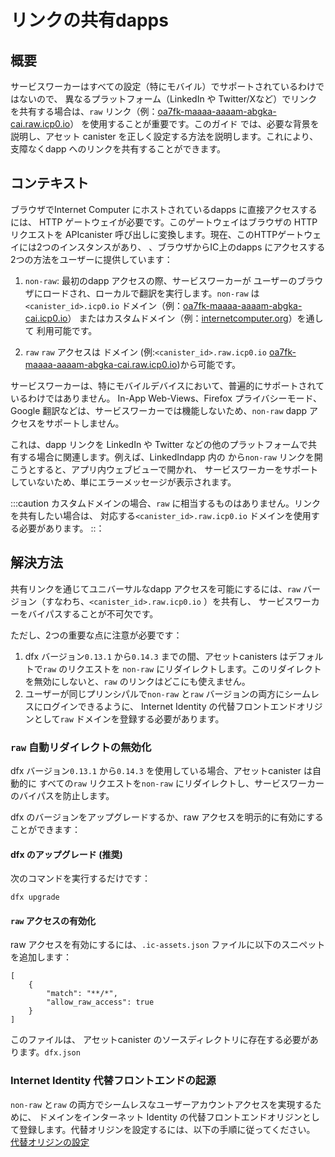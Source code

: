 # リンクの共有dapps

## 概要

サービスワーカーはすべての設定（特にモバイル）でサポートされているわけではないので、
異なるプラットフォーム（LinkedIn や Twitter/Xなど）でリンクを共有する場合は、`raw` リンク（例：[oa7fk-maaaa-aaaam-abgka-cai.raw.icp0.io](https://oa7fk-maaaa-aaaam-abgka-cai.raw.icp0.io)）
を使用することが重要です。このガイド
では、必要な背景を説明し、アセット
canister を正しく設定する方法を説明します。これにより、支障なくdapp へのリンクを共有することができます。

## コンテキスト

ブラウザでInternet Computer にホストされているdapps に直接アクセスするには、
HTTP ゲートウェイが必要です。このゲートウェイはブラウザの HTTP リクエストを
APIcanister 呼び出しに変換します。現在、このHTTPゲートウェイには2つのインスタンスがあり、
、ブラウザからIC上のdapps にアクセスする2つの方法をユーザーに提供しています：

1.  `non-raw`: 最初のdapp アクセスの際、サービスワーカーが
    ユーザーのブラウザにロードされ、ローカルで翻訳を実行します。`non-raw` は`<canister_id>.icp0.io` ドメイン（例：[oa7fk-maaaa-aaaam-abgka-cai.icp0.io](https://oa7fk-maaaa-aaaam-abgka-cai.raw.icp0.io)）
    またはカスタムドメイン（例：[internetcomputer.org](https://internetcomputer.org)）を通して
    利用可能です。

2.  `raw`
     `raw` アクセスは ドメイン (例:`<canister_id>.raw.icp0.io`
    [oa7fk-maaaa-aaaam-abgka-cai.raw.icp0.io](https://oa7fk-maaaa-aaaam-abgka-cai.raw.icp0.io))から可能です。

サービスワーカーは、特にモバイルデバイスにおいて、普遍的にサポートされているわけではありません。
In-App Web-Views、Firefox プライバシーモード、Google 翻訳などは、サービスワーカーでは機能しないため、`non-raw` dapp アクセスをサポートしません。

これは、dapp リンクを
LinkedIn や Twitter などの他のプラットフォームで共有する場合に関連します。例えば、LinkedIndapp 内の
から`non-raw` リンクを開こうとすると、アプリ内ウェブビューで開かれ、
サービスワーカーをサポートしていないため、単にエラーメッセージが表示されます。

:::caution
カスタムドメインの場合、`raw` に相当するものはありません。リンクを共有したい場合は、
対応する`<canister_id>.raw.icp0.io` ドメインを使用する必要があります。
::：

## 解決方法

共有リンクを通じてユニバーサルなdapp アクセスを可能にするには、`raw` バージョン（すなわち、`<canister_id>.raw.icp0.io` ）を共有し、
サービスワーカーをバイパスすることが不可欠です。

ただし、2つの重要な点に注意が必要です：

1.  dfx バージョン`0.13.1` から`0.14.3` までの間、アセットcanisters はデフォルトで`raw` のリクエストを
    `non-raw` にリダイレクトします。このリダイレクトを無効にしないと、`raw` のリンクはどこにも使えません。
2.  ユーザーが同じプリンシパルで`non-raw` と`raw` バージョンの両方にシームレスにログインできるように、
    Internet Identity の代替フロントエンドオリジンとして`raw` ドメインを登録する必要があります。

### `raw` 自動リダイレクトの無効化

dfx バージョン`0.13.1` から`0.14.3` を使用している場合、アセットcanister は自動的に
すべての`raw` リクエストを`non-raw` にリダイレクトし、サービスワーカーのバイパスを防止します。

dfx のバージョンをアップグレードするか、raw アクセスを明示的に有効にすることができます：

#### dfx のアップグレード (推奨)

次のコマンドを実行するだけです：

    dfx upgrade

#### `raw` アクセスの有効化

raw アクセスを有効にするには、`.ic-assets.json` ファイルに以下のスニペットを追加します：

    [
        {
            "match": "**/*",
            "allow_raw_access": true
        }
    ]

このファイルは、
アセットcanister のソースディレクトリに存在する必要があります。`dfx.json`

### Internet Identity 代替フロントエンドの起源

`non-raw` と`raw` の両方でシームレスなユーザーアカウントアクセスを実現するために、
ドメインをインターネット
Identity の代替フロントエンドオリジンとして登録します。代替オリジンを設定するには、以下の手順に従ってください。
[代替オリジンの設定](../integrations/internet-identity/alternative-origins.md)

<!---
# Sharing links to dapps

## Overview

Since service workers are not supported in all settings (especially on mobile),
it is important to use the `raw` links (e.g., [oa7fk-maaaa-aaaam-abgka-cai.raw.icp0.io](https://oa7fk-maaaa-aaaam-abgka-cai.raw.icp0.io))
when sharing links on different platforms (e.g., LinkedIn or Twitter/X). This guide
provides the necessary background and explains how to configure your asset
canister correctly, such that you can share links to your dapp without hiccups.

## Context

To directly access dapps hosted on the Internet Computer via a browser,
an HTTP gateway is required. This gateway translates browser HTTP requests into 
API canister calls. Currently, there are two instances of this HTTP gateway, providing
users with two ways to access dapps on the IC through their browsers:

1. `non-raw`: upon the initial dapp access, a service worker is loaded
into the user's browser, which performs the translation locally. `non-raw` is available
through the `<canister_id>.icp0.io` domains (e.g., [oa7fk-maaaa-aaaam-abgka-cai.icp0.io](https://oa7fk-maaaa-aaaam-abgka-cai.raw.icp0.io))
or a custom domain (e.g., [internetcomputer.org](https://internetcomputer.org)).

2. `raw`: the translation happens remotely on the boundary nodes and is transparent
to the user. `raw` access is available through the `<canister_id>.raw.icp0.io` domains
(e.g., [oa7fk-maaaa-aaaam-abgka-cai.raw.icp0.io](https://oa7fk-maaaa-aaaam-abgka-cai.raw.icp0.io)).

Service workers are not universally supported, especially on mobile devices.
In-App Web-Views, Firefox Privacy Mode, and Google translate, for example, do not
function with service workers and thus do not support `non-raw` dapp access.

This is relevant when sharing dapp links on other platforms like
LinkedIn or Twitter. When users try to open a `non-raw` link, for example, from
within the LinkedIn dapp, it is opened in an In-App Web-View, which does not
support service workers and therefore simply displays an error message.

:::caution
For custom domains there is no `raw` equivalent. If you want to share a link,
you should use the corresponding `<canister_id>.raw.icp0.io` domain.
:::


## Solution

To enable universal dapp access through a shared link, it is
essential to share the `raw` version (i.e., `<canister_id>.raw.icp0.io`) to bypass
the service worker.

However, two key details must be noted:

1. Starting from dfx version `0.13.1` until `0.14.3`, asset canisters redirect requests for `raw` to
`non-raw` by default. This redirection must to be disabled in order for the `raw` links to work anywhere.
1. The `raw` domain needs to be registered as an alternative frontend origin for
Internet Identity such that users can seamlessly login across both the `non-raw` and `raw` version with the same principal.

### Disable automatic `raw` redirect

If you are using dfx version `0.13.1` to `0.14.3`, your asset canister automatically redirects
all `raw` requests to `non-raw`, preventing service worker bypassing.

You can either upgrade your dfx version or explicitly enable raw access:

#### Upgrading dfx (recommended)

Simply run the following command:

```
dfx upgrade
```


#### Enabling `raw` access

To enable raw access, add the following snippet to your `.ic-assets.json` file:

```
[
    {
        "match": "**/*",
        "allow_raw_access": true
    }
]
```

This file must be present in every single source directory specified within your
asset canister's `dfx.json`

### Internet Identity alternative frontend origins

To facilitate seamless user account access across both `non-raw` and `raw`,
register the domains as alternative frontend origins for Internet
Identity. Follow these instructions to configure alternative origins:
[Configuring alternative origins](../integrations/internet-identity/alternative-origins.md)

-->
